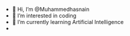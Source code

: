 - 👋 Hi, I’m @Muhammedhasnain
- 👀 I’m interested in coding
- 🌱 I’m currently learning Artificial Intelligence
- 

<!---
Muhammedhasnain/Muhammedhasnain is a ✨ special ✨ repository because its `README.md` (this file) appears on your GitHub profile.
You can click the Preview link to take a look at your changes.
--->
